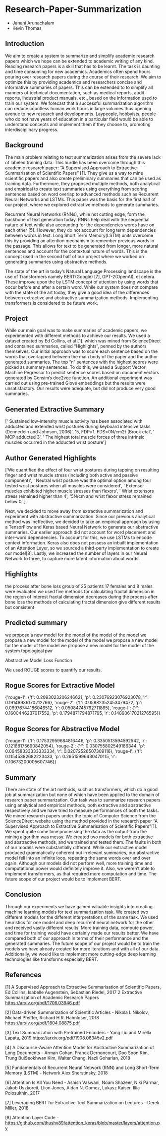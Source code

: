 # Research-Paper-Summarization

<ul>
  <li> Janani Arunachalam
  <li> Kevin Thomas
</ul>

## Introduction
We aim to create a system to summarize and simplify academic research papers which we hope can be extended to academic writing of any kind. Reading research papers is a skill that has to be learnt. The task is daunting and time consuming for new academics. Academics often spend hours pouring over research papers during the course of their research. We aim to optimize this by providing academics and researchers concise and informative summaries of papers. This can be extended to to simplify all manners of technical documentation, such as medical reports, audit reports, industrial product manuals, etc., based on the information used to train our system. We forecast that a successful summarization algorithm can reduce countless human work hours in large volumes thus opening avenue to new research and developments. Laypeople, hobbyists, people who do not have years of education in a particular field would be able to understand concepts and implement them if they choose to, promoting interdisciplinary progress. 


## Background
The main problem relating to text summarization arises from the severe lack of labeled training data. This hurdle has been overcome through this academic research paper: “A Supervised Approach to Extractive Summarisation of Scientific Papers” [1]. They give us a way to mine scientific papers and also create preliminary summaries that can be used as training data. Furthermore, they proposed multiple methods, both analytical and empirical to create text summaries using everything from scoring sentences based on word overlap to advanced methods such as Recurrent Neural Networks and LSTMs. This paper was the basis for the first half of our project, where we explored extractive methods to generate summaries.

Recurrent Neural Networks (RNNs), while not cutting edge, form the backbone of text generation today. RNNs help deal with the sequential nature of text while also accounting for the dependencies words have on each other [5]. However, they do not account for long term dependencies between words in text. Long Short Term Memory(LSTM) units overcome this by providing an attention mechanism to remember previous words in the passage. This allows for text to be generated from longer, more natural sentences and account for the contextual nature of words. This is the concept used in the second half of our project where we worked on generating summaries using abstractive methods.

The state of the art in today’s Natural Language Processing landscape is the use of Transformers namely BERT(Google) [7], GPT-2(OpenAI), et cetera. These improve upon the  by    LSTM concept of attention by using words that occur before and after a certain word. While our system does not compare with the state of the art today, they give a good idea of the differences between extractive and abstractive summarization methods. Implementing transformers is considered to be future work.


## Project
While our main goal was to make summaries of academic papers, we experimented with different methods to achieve our results. We used a dataset created by Ed Collins, et al [1]. which was mined from ScienceDirect and contained summaries, called “Highlights”, penned by the authors themselves. Our initial approach was to score each sentence based on the words that overlapped between the main body of the paper and the author generated summaries. The top “n” sentences with the highest scores were picked as summary sentences. To do this, we used a Support Vector Machine Regressor to predict sentence scores based on document vectors generated by Gensim’s doc2vec function. An additional experiment was carried out using pre-trained Glove embeddings but the results were unsatisfactory. Our results were adequate, but did not produce very good summaries. 

## Generated Extractive Summary

[' Sustained low-intensity muscle activity has been associated with adducted and extended wrist postures during keyboard intensive tasks (Dennerlein and Johnson, 2006)',
 '5, FDP=1, FDS=0N/cm2) (Brook etal',
 ' MCP adducted 3',
 ' The highest total muscle forces of three intrinsic muscles occurred in the adducted wrist posture']

## Author Generated Highlights
['We quantified the effect of four wrist postures during tapping on resulting finger and wrist muscle stress (including both active and passive component)',
 ' Neutral wrist posture was the optimal option among four tested wrist postures when all muscles were considered',
 ' Extensor muscles exhibited higher muscle stresses than flexors',
 ' Wrist extensors stress remained higher than 4',
 '5N/cm and wrist flexor stress remained below 0'
 ]

Next, we decided to move away from extractive summarization and experiment with abstractive summarization. Since our previous analytical method was ineffective, we decided to take an empirical approach by using a TensorFlow and Keras based Neural Network to generate our abstractive summaries. Our earlier approach did not account for word placement and inter-word dependencies. To account for this, we use LSTMs to encode context information. Keras also does not possess an inbuilt implementation of an Attention Layer, so we sourced a third-party implementation to create our model[8]. Lastly, we increased the number of layers in our Neural Network to three, to capture more latent information about words.

## Highlights
the process after bone loss group of 25 patients 17 females and 8 males were evaluated we used five methods for calculating fractal dimension in the region of interest fractal dimension decreases during the process after bone loss the methods of calculating fractal dimension give different results but consistent 

## Predicted summary
 we propose a new model for the model of the model of the model we propose a new model for the model of the model we propose a new model for the model of the model we propose a new model for the model of the system topological pwr

Abstractive Model Loss Function




We used ROUGE scores to quantify our results. 

## Rogue Scores for Extractive Model

{'rouge-1': {'f': 0.2093023206246621,
   'p': 0.23076923076923078,
   'r': 0.19148936170212766},
  'rouge-2': {'f': 0.05882352453479472,
   'p': 0.06976744186046512,
   'r': 0.05084745762711865},
  'rouge-l': {'f': 0.1600446237017552,
   'p': 0.1794871794871795,
   'r': 0.14893617021276595}}


## Rogue Scores for Abstractive Model

{'rouge-1': {'f': 0.17532959684816446,
  'p': 0.3350513594592542,
  'r': 0.12188175690842054},
 'rouge-2': {'f': 0.030755802549186344,
  'p': 0.06458333333333334,
  'r': 0.02072526507309116},
 'rouge-l': {'f': 0.11545382682223433,
  'p': 0.29515996430470115,
  'r': 0.10673200005607746}}


## Summary
There are state of the art methods, such as transformers, which do a good job at summarization but none of which have been applied to the domain of research paper summarization. Our task was to summarize research papers using analytical and empirical methods, both extractive and abstractive respectively and we have tried to measure performances of both the tasks. We mined research papers under the topic of Computer Science from the ScienceDirect website using the method provided in the research paper “A Supervised Approach to Extractive Summarisation of Scientific Papers”[1]. We spent quite some time processing the data as the output from the mining algorithm was messy. We created two models for both extractive and abstractive methods, and we trained and tested them. The faults in both of our models were substantially different. While our extractive model produced grammatically coherent but irrelevant summaries, our abstractive model fell into an infinite loop, repeating the same words over and over again. Although our models did not perform well, more training time and computational power would definitely improve it. Also, we weren’t able to implement transformers, as that required more computation and time. The future scope of our project would be to implement BERT. 

## Conclusion
Through our experiments we have gained valuable insights into creating machine learning models for text summarization task. We created two different models for the different interpretations of the same task. We used heuristics for one model and deep recurrent neural network for the other and received vastly different results. More training data, compute power, and time for training would have certainly made our results better. We have compared both of our approach in terms of their performance and the generated summaries. The future scope of our project would be to train the models we have already created for more iterations and with all of our data. Additionally, we would like to implement more cutting-edge deep learning technologies like transforms especially BERT. 




## References

[1] A Supervised Approach to Extractive Summarisation of Scientific Papers,
Ed Collins, Isabelle Augenstein, Sebastian Riedel, 2017 2
Extractive Summarization of Academic Research Papers
https://arxiv.org/pdf/1706.03946.pdf

[2] Data-driven Summarization of Scientific Articles - Nikola I. Nikolov, Michael Pfeiffer, Richard H.R. Hahnloser, 2018
https://arxiv.org/pdf/1804.08875.pdf

[3] Text Summarization with Pretrained Encoders - Yang Liu and Mirella Lapata, 2019 https://arxiv.org/pdf/1908.08345v2.pdf

[4] A Discourse-Aware Attention Model for Abstractive Summarization of Long Documents - Arman Cohan, Franck Dernoncourt, Doo Soon Kim, Trung BuiSeokhwan Kim, Walter Chang, Nazli Goharian, 2018

[5] Fundamentals of Recurrent Neural Network (RNN) and Long Short-Term Memory (LSTM) - Network Alex Sherstinsky, 2018

[6] Attention Is All You Need - Ashish Vaswani, Noam Shazeer, Niki Parmar, Jakob Uszkoreit, Llion Jones, Aidan N. Gomez, Lukasz Kaiser, Illia Polosukhin, 2017

[7] Leveraging BERT for Extractive Text Summarization on Lectures -  Derek Miller, 2018

[8] Attention Layer Code - https://github.com/thushv89/attention_keras/blob/master/layers/attention.py
